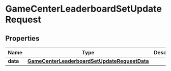 

# GameCenterLeaderboardSetUpdateRequest


## Properties

| Name | Type | Description | Notes |
|------------ | ------------- | ------------- | -------------|
|**data** | [**GameCenterLeaderboardSetUpdateRequestData**](GameCenterLeaderboardSetUpdateRequestData.md) |  |  |




